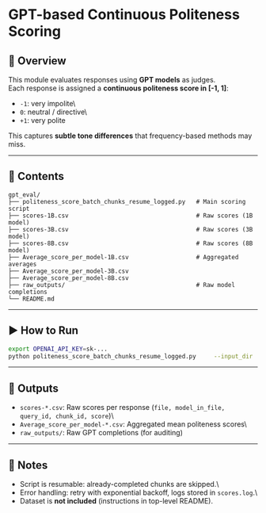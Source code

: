 # GPT-based Continuous Politeness Scoring

## 📌 Overview

This module evaluates responses using **GPT models** as judges.\
Each response is assigned a **continuous politeness score in \[-1,
1\]**:

-   `-1`: very impolite\
-   `0`: neutral / directive\
-   `+1`: very polite

This captures **subtle tone differences** that frequency-based methods
may miss.

------------------------------------------------------------------------

## 📂 Contents

    gpt_eval/
    ├── politeness_score_batch_chunks_resume_logged.py   # Main scoring script
    ├── scores-1B.csv                                    # Raw scores (1B model)
    ├── scores-3B.csv                                    # Raw scores (3B model)
    ├── scores-8B.csv                                    # Raw scores (8B model)
    ├── Average_score_per_model-1B.csv                   # Aggregated averages
    ├── Average_score_per_model-3B.csv
    ├── Average_score_per_model-8B.csv
    ├── raw_outputs/                                     # Raw model completions
    └── README.md

------------------------------------------------------------------------

## ▶️ How to Run

``` bash
export OPENAI_API_KEY=sk-...
python politeness_score_batch_chunks_resume_logged.py     --input_dir ../data/     --out scores-1B.csv     --model gpt-4o-mini     --chunk_size 100     --rpm 200     --raw_dir raw_outputs
```

------------------------------------------------------------------------

## 📑 Outputs

-   `scores-*.csv`: Raw scores per response
    (`file, model_in_file, query_id, chunk_id, score`)\
-   `Average_score_per_model-*.csv`: Aggregated mean politeness scores\
-   `raw_outputs/`: Raw GPT completions (for auditing)

------------------------------------------------------------------------

## 📝 Notes

-   Script is resumable: already-completed chunks are skipped.\
-   Error handling: retry with exponential backoff, logs stored in
    `scores.log`.\
-   Dataset is **not included** (instructions in top-level README).
